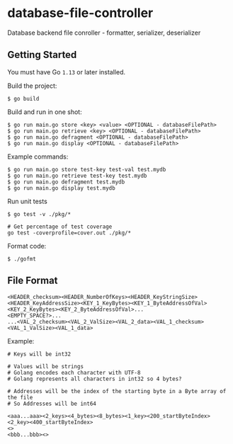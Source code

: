 # database-file-controller
Database backend file conroller - formatter, serializer, deserializer

## Getting Started

You must have Go `1.13` or later installed.

Build the project:

```
$ go build
```

Build and run in one shot:

```
$ go run main.go store <key> <value> <OPTIONAL - databaseFilePath>
$ go run main.go retrieve <key> <OPTIONAL - databaseFilePath>
$ go run main.go defragment <OPTIONAL - databaseFilePath>
$ go run main.go display <OPTIONAL - databaseFilePath>
```

Example commands:
```
$ go run main.go store test-key test-val test.mydb
$ go run main.go retrieve test-key test.mydb
$ go run main.go defragment test.mydb
$ go run main.go display test.mydb
```

Run unit tests

```
$ go test -v ./pkg/*

# Get percentage of test coverage
go test -coverprofile=cover.out ./pkg/*
```

Format code:

```
$ ./gofmt
```

## File Format
```
<HEADER_checksum><HEADER_NumberOfKeys><HEADER_KeyStringSize><HEADER_KeyAddressSize><KEY_1_KeyBytes><KEY_1_ByteAddressOfVal><KEY_2_KeyBytes><KEY_2_ByteAddressOfVal>...
<EMPTY_SPACE?>...
...<VAL_2_checksum><VAL_2_ValSize><VAL_2_data><VAL_1_checksum><VAL_1_ValSize><VAL_1_data>
```

Example:
```
# Keys will be int32

# Values will be strings
# Golang encodes each character with UTF-8
# Golang represents all characters in int32 so 4 bytes?

# Addresses will be the index of the starting byte in a Byte array of the file
# So Addresses will be int64

<aaa...aaa><2_keys><4_bytes><8_bytes><1_key><200_startByteIndex><2_key><400_startByteIndex>
<>
<bbb...bbb><>
```
